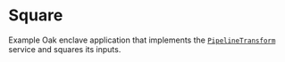 # Square

Example Oak enclave application that implements the
[`PipelineTransform`](../../pipelines_transforms/proto/pipeline_transform.proto)
service and squares its inputs.
